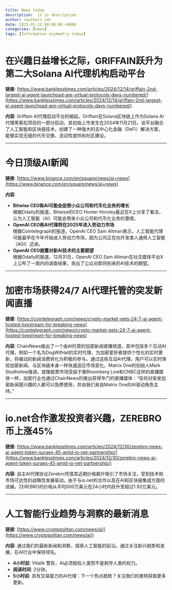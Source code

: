 ```yaml
---
title: News today
description:  it is description
author: <author1_id>
date: 2025-01-12 00:00:00 +0800
categories: [news]
tags: [Information asymmetry today]
---
```


# 在兴趣日益增长之际，GRIFFAIN跃升为第二大Solana AI代理机构启动平台

**链接**: [https://www.banklesstimes.com/articles/2024/12/14/griffain-2nd-largest-ai-agent-launchpad-are-virtual-protocols-days-numbered/](https://www.banklesstimes.com/articles/2024/12/14/griffain-2nd-largest-ai-agent-launchpad-are-virtual-protocols-days-numbered/)

**内容**: Griffain AI代理启动平台的崛起。Griffain在Solana区块链上作为Solana AI代理黑客松项目的一部分启动，其初始上市发生在2024年11月21日。该平台融合了人工智能和区块链技术，创建了一种强大的去中心化金融（DeFi）解决方案，能够实现无缝的代币交换、流动性提供和社区建设。

---

# 今日顶级AI新闻

**链接**: [https://www.binance.com/en/square/news/ai+news](https://www.binance.com/en/square/news/ai+news)

**内容**:
- **Bitwise CEO称AI可能会促使小众公司和代币化业务的增长**  
  根据Odaily的报道，Bitwise的CEO Hunter Horsley最近在X上分享了看法，认为人工智能（AI）可能会带来小众公司和代币化业务的激增。
- **OpenAI CEO称AI代理将在2025年进入劳动力市场**  
  根据Cointelegraph的报道，OpenAI CEO Sam Altman表示，人工智能代理可能最早在今年开始进入劳动力市场，因为公司正在向开发类人通用人工智能（AGI）迈进。
- **OpenAI CEO披露对新AI技术的主要期望**  
  根据Odaily的报道，12月31日，OpenAI CEO Sam Altman在社交媒体平台X上公布了一周内的调查结果，突出了公众对即将到来的AI技术的期望。

---

# 加密市场获得24/7 AI代理托管的突发新闻直播

**链接**: [https://cointelegraph.com/news/crypto-market-gets-24-7-ai-agent-hosted-livestream-for-breaking-news](https://cointelegraph.com/news/crypto-market-gets-24-7-ai-agent-hosted-livestream-for-breaking-news)

**内容**: ChainNews推出了一个由AI托管的加密新闻直播频道，其中包括多个互动AI代理，例如一个名为DogWifHat的实时代理，为加密爱好者提供个性化的实时更新，将被动的新闻消费转化为积极的参与。通过这些互动AI代理，用户可以实时体验加密新闻，与区块链本身一样快速适应市场变化。Matrix One的创始人Mark Studholme强调，就像股票市场受益于像Bloomberg Live和CNBC这样的直播媒体一样，加密行业也通过ChainNews的推出获得专门的直播媒体：“任何对突发加密新闻感兴趣的人都可以免费使用，并由我们来自Matrix One的AI驱动角色主持。”

---

# io.net合作激发投资者兴趣，ZEREBRO币上涨45%

**链接**: [https://www.banklesstimes.com/articles/2024/12/30/zerebro-news-ai-agent-token-surges-45-amid-io-net-partnership/](https://www.banklesstimes.com/articles/2024/12/30/zerebro-news-ai-agent-token-surges-45-amid-io-net-partnership/)

**内容**: 自主AI代理协议Zerebro凭借其近期价格飙升吸引了市场关注，受到技术和市场可达性的战略性发展驱动。由于与io.net的合作以及在AI和区块链集成方面的进展，ZEREBRO的价格从平均500万美元在24小时内跃升至超过1.92亿美元。

---

# 人工智能行业趋势与洞察的最新消息

**链接**: [https://www.cryptopolitan.com/news/ai/](https://www.cryptopolitan.com/news/ai/)

**内容**: 通过我们的最新新闻和洞察，探索人工智能的前沿。通过关注新兴趋势和发展，在AI行业中保持领先。
- **4小时前**: Vitalik 警告，AI必须赋权人类而不是剥夺人类的权力。
- **阅读时间**: 2分钟。
- **5小时前**: 具有交易能力的AI代理：下一个热点趋势？关注我们的推特获取更多更新。